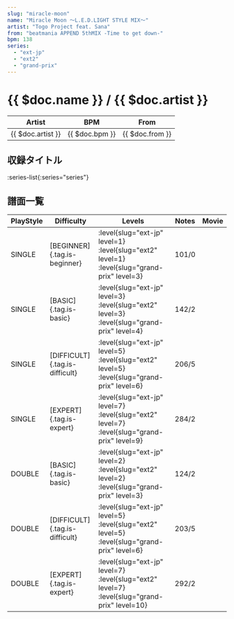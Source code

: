 ```yaml
---
slug: "miracle-moon"
name: "Miracle Moon ～L.E.D.LIGHT STYLE MIX～"
artist: "Togo Project feat. Sana"
from: "beatmania APPEND 5thMIX -Time to get down-"
bpm: 138
series:
  - "ext-jp"
  - "ext2"
  - "grand-prix"
---
```


# {{ $doc.name }} / {{ $doc.artist }}

|Artist|BPM|From|
|------|---|----|
|{{ $doc.artist }}|{{ $doc.bpm }}|{{ $doc.from }}|

## 収録タイトル

:series-list{:series="series"}

## 譜面一覧

|PlayStyle|Difficulty|Levels|Notes|Movie|
|---------|----------|------|-----|-----|
|SINGLE|[BEGINNER]{.tag.is-beginner}|<div class="field is-grouped is-grouped-multiline"> :level{slug="ext-jp" level=1} :level{slug="ext2" level=1} :level{slug="grand-prix" level=3}</div>|101/0||
|SINGLE|[BASIC]{.tag.is-basic}|<div class="field is-grouped is-grouped-multiline"> :level{slug="ext-jp" level=3} :level{slug="ext2" level=3} :level{slug="grand-prix" level=4}</div>|142/2||
|SINGLE|[DIFFICULT]{.tag.is-difficult}|<div class="field is-grouped is-grouped-multiline"> :level{slug="ext-jp" level=5} :level{slug="ext2" level=5} :level{slug="grand-prix" level=6}</div>|206/5||
|SINGLE|[EXPERT]{.tag.is-expert}|<div class="field is-grouped is-grouped-multiline"> :level{slug="ext-jp" level=7} :level{slug="ext2" level=7} :level{slug="grand-prix" level=9}</div>|284/2||
|DOUBLE|[BASIC]{.tag.is-basic}|<div class="field is-grouped is-grouped-multiline"> :level{slug="ext-jp" level=2} :level{slug="ext2" level=2} :level{slug="grand-prix" level=3}</div>|124/2||
|DOUBLE|[DIFFICULT]{.tag.is-difficult}|<div class="field is-grouped is-grouped-multiline"> :level{slug="ext-jp" level=5} :level{slug="ext2" level=5} :level{slug="grand-prix" level=6}</div>|203/5||
|DOUBLE|[EXPERT]{.tag.is-expert}|<div class="field is-grouped is-grouped-multiline"> :level{slug="ext-jp" level=7} :level{slug="ext2" level=7} :level{slug="grand-prix" level=10}</div>|292/2||
